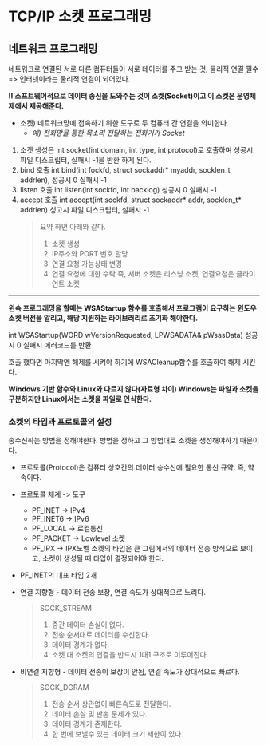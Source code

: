 # TCP/IP 소켓 프로그래밍

## 네트워크 프로그래밍

네트워크로 연결된 서로 다른 컴퓨터들이 서로 데이터를 주고 받는 것, 물리적 연결 필수 => 인터넷이라는 물리적 연결이 되어있다.

**!! 소프트웨어적으로 데이터 송신을 도와주는 것이 소켓(Socket)이고 이 소켓은 운영체제에서 제공해준다.**
* 소켓) 네트워크망에 접속하기 위한 도구로 두 컴퓨터 간 연결을 의미한다.
  * _예) 전화망을 통한 목소리 전달하는 전화기가 Socket_

1. 소켓 생성은 int socket(int domain, int type, int protocol)로 호출하며 성공시 파일 디스크립터, 실패시 -1을 반환 하게 된다.
2. bind 호출 int bind(int fockfd, struct sockaddr* myaddr, socklen_t addrlen), 성공시 0 실패시 -1
3. listen 호출 int listen(int sockfd, int backlog) 성공시 0 실패시 -1
4. accept 호출 int accept(int sockfd, struct sockaddr* addr, socklen_t* addrlen) 성고시 파일 디스크립터, 실패시 -1
   > 요약 하면 아래와 같다.
   > 1. 소켓 생성
   > 2. IP주소와 PORT 번호 할당
   > 3. 연결 요청 가능상태 변경
   > 4. 연결 요청에 대한 수락
   > 즉, 서버 소켓은 리스닝 소켓, 연결요청은 클라이언트 소켓
---
**윈속 프로그래밍을 할때는 WSAStartup 함수를 호출해서 프로그램이 요구하는 윈도우 소켓 버전을 알리고, 해당 지원하는 라이브러리르 초기화 해야한다.**

int WSAStartup(WORD wVersionRequested, LPWSADATA& pWsasData) 성공시 0 실패시 에러코드를 반환

호출 했다면 마지막엔 해제를 시켜야 하기에 WSACleanup함수를 호출하여 해제 시킨다.

**Windows 기반 함수와 Linux와 다르지 않다(자료형 차이) Windows는 파일과 소켓을 구분하지만 Linux에서는 소켓을 파일로 인식한다.**

### 소켓의 타입과 프로토콜의 설정

송수신하는 방법을 정해야한다. 방법을 정하고 그 방법대로 소켓을 생성해야하기 때문이다.
* 프로토콜(Protocol)은 컴퓨터 상호간의 데이터 송수신에 필요한 통신 규약. 즉, 약속이다.

* 프로토콜 체계 -> 도구
  * PF_INET     -> IPv4
  * PF_INET6    -> IPv6
  * PF_LOCAL    -> 로컬통신
  * PF_PACKET   -> Lowlevel 소켓
  * PF_IPX      -> IPX노벨
소켓의 타입은 큰 그림에서의 데이터 전송 방식으로 보이고, 소켓이 생성될 때 타입이 결정되어야 한다.

* PF_INET의 대표 타입 2개
 * 연결 지향형 - 데이터 전송 보장, 연결 속도가 상대적으로 느리다.
   > SOCK_STREAM
   > 1. 중간 데이터 손실이 없다.
   > 2. 전송 순서대로 데이터를 수신한다.
   > 3. 데이터 경계가 없다.
   > 4. 소켓 대 소켓의 연결을 반드시 1대1 구조로 이루어진다.  
 * 비연결 지향형 - 데이터 전송이 보장이 안됨, 연결 속도가 상대적으로 빠르다.
   > SOCK_DGRAM
   > 1. 전송 순서 상관없이 빠른속도로 전달한다.
   > 2. 데이터 손실 및 판손 문제가 있다.
   > 3. 데이터 경계가 존재한다.
   > 4. 한 번에 보낼수 있는 데이터 크기 제한이 있다.


 
